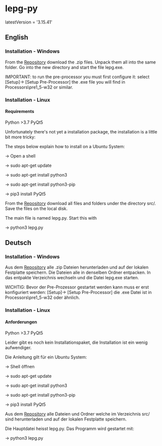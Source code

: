 # lepg-py

latestVersion = '3.15.41'

## English

### Installation - Windows
From the [Repository](https://github.com/stefanino-ch/lepg-py/tree/stable/distribution/dist-W64) download the .zip files. 
Unpack them all into the same folder. 
Go into the new directory and start the file lepg.exe. 

IMPORTANT: to run the pre-processor you must first configure it: select [Setup]-> [Setup Pre-Processor] the .exe file you will find in Processors\pre1_5-w32 or similar. 

### Installation - Linux

#### Requirements
Python >3.7
PyQt5

Unfortunately there's not yet a installation package, the installation is a little bit more tricky: 

The steps below explain how to install on a Ubuntu System: 

-> Open a shell

-> sudo apt-get update

-> sudo apt-get install python3 

-> sudo apt-get install python3-pip

-> pip3 install PyQt5

From the [Repository](https://github.com/stefanino-ch/lepg-py/tree/stable) download all files and folders under the directory src/. Save the files on the local disk. 

The main file is named lepg.py. Start this with

-> python3 lepg.py

## Deutsch

### Installation - Windows
Aus dem [Repository](https://github.com/stefanino-ch/lepg-py/tree/stable/installer/dist-W64) alle .zip Dateien herunterladen und auf der lokalen Festplatte speichern.
Die Dateien alle in denselben Ordner entpacken. 
In das entpakte Verzeichnis wechseln und die Datei lepg.exe starten. 

WICHTIG: Bevor der Pre-Prozessor gestartet werden kann muss er erst konfiguriert werden:  [Setup]-> [Setup Pre-Processor] die .exe Datei ist in Processors\pre1_5-w32 oder ähnlich. 

### Installation - Linux

#### Anforderungen
Python >3.7
PyQt5

Leider gibt es noch kein Installationspaket, die Installation ist ein wenig aufwendiger. 

Die Anleitung gilt für ein Ubuntu System: 

-> Shell öffnen

-> sudo apt-get update

-> sudo apt-get install python3 

-> sudo apt-get install python3-pip

-> pip3 install PyQt5

Aus dem [Repository](https://github.com/stefanino-ch/lepg-py/tree/stable) alle Dateien und Ordner welche im Verzeichnis src/ sind herunterladen und auf der lokalen Festplatte speichern. 

Die Hauptdatei heisst lepg.py. Das Programm wird gestartet mit:

-> python3 lepg.py

